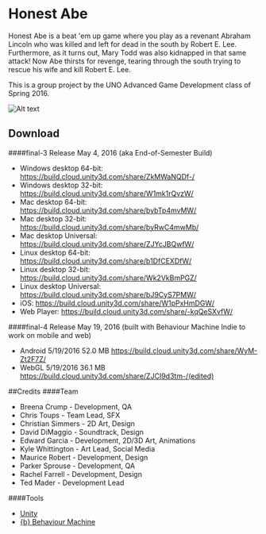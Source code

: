 # Honest Abe
Honest Abe is a beat 'em up game where you play as a revenant Abraham Lincoln who was killed and left for dead in the south by Robert E. Lee. Furthermore, as it turns out, Mary Todd was also kidnapped in that same attack! Now Abe thirsts for revenge, tearing through the south trying to rescue his wife and kill Robert E. Lee.

This is a group project by the UNO Advanced Game Development class of Spring 2016.

![Alt text](http://i.imgur.com/CLgjKF2.png "Honest Abe")

## Download

####final-3 Release May 4, 2016 (aka End-of-Semester Build)
- Windows desktop 64-bit: https://build.cloud.unity3d.com/share/ZkMWaNQDf-/
- Windows desktop 32-bit: https://build.cloud.unity3d.com/share/W1mk1rQvzW/
- Mac desktop 64-bit: https://build.cloud.unity3d.com/share/bybTp4mvMW/
- Mac desktop 32-bit: https://build.cloud.unity3d.com/share/byRwC4mwMb/
- Mac desktop Universal: https://build.cloud.unity3d.com/share/ZJYcJBQwfW/
- Linux desktop 64-bit:  https://build.cloud.unity3d.com/share/b1DfCEXDfW/
- Linux desktop 32-bit: https://build.cloud.unity3d.com/share/Wk2VkBmPGZ/
- Linux desktop Universal: https://build.cloud.unity3d.com/share/bJ9CyS7PMW/
- iOS:  https://build.cloud.unity3d.com/share/W1pPxHmDGW/
- Web Player: https://build.cloud.unity3d.com/share/-kqQeSXvfW/

####final-4 Release May 19, 2016 (built with Behaviour Machine Indie to work on mobile and web)
- Android    5/19/2016    52.0 MB   https://build.cloud.unity3d.com/share/WyM-Zt2F7Z/
- WebGL     5/19/2016    36.1 MB    https://build.cloud.unity3d.com/share/ZJCI9d3tm-/(edited)

##Credits
####Team
- Breena Crump - Development, QA
- Chris Toups - Team Lead, SFX
- Christian Simmers - 2D Art, Design
- David DiMaggio - Soundtrack, Design
- Edward Garcia - Development, 2D/3D Art, Animations
- Kyle Whittington - Art Lead, Social Media
- Maurice Robert - Development, Design
- Parker Sprouse - Development, QA
- Rachel Farrell - Development, Design
- Ted Mader - Development Lead

####Tools
- [Unity](https://unity3d.com/)
- [{b} Behaviour Machine](http://www.behaviourmachine.com/)
